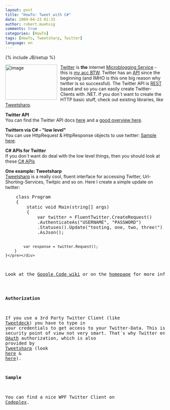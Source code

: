 ```yaml
---
layout: post
title: "HowTo: Tweet with C#"
date: 2009-04-23 01:33
author: robert.muehsig
comments: true
categories: [HowTo]
tags: [HowTo, Tweetsharp, Twitter]
language: en
---
```

{% include JB/setup %}
<p><a href="{{BASE_PATH}}/assets/wp-images-en/image82.png"><img style="border-top-width: 0px; border-left-width: 0px; border-bottom-width: 0px; margin: 0px 10px 0px 0px; border-right-width: 0px" height="111" alt="image" src="{{BASE_PATH}}/assets/wp-images-en/image-thumb97.png" width="164" align="left" border="0" /></a><a href="http://twitter.com">Twitter</a> is <strong>the</strong> internet <a href="http://en.wikipedia.org/wiki/Micro-blogging">Microblogging Service</a> - this is <a href="http://twitter.com/robert0muehsig">my acc BTW</a>. Twitter has an <a href="http://apiwiki.twitter.com/">API</a> since the beginning (and IMHO is this one big reason why twitter is so successful). The Twitter API is <a href="http://en.wikipedia.org/wiki/Representational_State_Transfer">REST</a> based and so you can easily create Twitter-Clients with .NET. If you don&#180;t want to create the HTTP basic stuff, check out existing libraries, like <a href="http://code.google.com/p/tweetsharp/">Tweetsharp</a>. </p> 
<!--more-->
  <p><strong>Twitter API      <br /></strong>You can find the Twitter API docs <a href="http://apiwiki.twitter.com/">here</a> and a <a href="http://apiwiki.twitter.com/Things-Every-Developer-Should-Know">good overview here</a>. </p>  <p><strong>Twittern via C# - &quot;low level&quot;</strong>     <br />You can use HttpRequest &amp; HttpResponse objects to use twitter: <a href="http://psantos-blog.zi-yu.com/?p=197">Sample here</a>.</p>  <p><strong>C# APIs for Twitter      <br /></strong>If you don&#180;t want do deal with the low level things, then you should look at these <a href="http://apiwiki.twitter.com/Libraries#C/NET">C# APIs</a></p>  <p><strong>One example: Tweetsharp      <br /></strong><a href="http://code.google.com/p/tweetsharp/">Tweetsharp</a> is a really cool, fluent interface for accessing Twitter, Url-Shorting-Services, Twitpic and so on. Here I create a simple update on twitter:</p>  <div class="wlWriterSmartContent" id="scid:812469c5-0cb0-4c63-8c15-c81123a09de7:a14dbc2a-9b8a-4438-85a1-3829edb17bbb" style="padding-right: 0px; display: inline; padding-left: 0px; float: none; padding-bottom: 0px; margin: 0px; padding-top: 0px"><pre name="code" class="c#">    class Program
    {
        static void Main(string[] args)
        {
            var twitter = FluentTwitter.CreateRequest()
            .AuthenticateAs("USERNAME", "PASSWORD")
            .Statuses().Update("testing, one, two, three!")
            .AsJson();

            var response = twitter.Request();
        }
    }</pre></div>

<p>Look at the <a href="http://code.google.com/p/tweetsharp/w/list">Google Code wiki</a> or on the <a href="http://tweetsharp.com/">homepage</a> for more information. </p>

<p><strong>Authorization</strong> 

  <br />If you use a 3rd Party Twitter Client (like <a href="http://www.tweetdeck.com/">Tweetdeck</a>) you have to type in your credentials to get access to your Twitter-Data. This is from a security point of view not very smart. That&#180;s why Twitter enabled <a href="http://oauth.net/">OAuth</a> authorization, which is also provided by <a href="http://apiwiki.twitter.com/OAuth-FAQ">Tweetsharp</a> (look <a href="http://tweetsharp.com/?p=68">here</a> &amp; <a href="http://tweetsharp.com/?p=60">here</a>).</p>

<p><strong>Sample</strong> 

  <br />You can find a nice WPF Twitter Client on <a href="http://digitweet.codeplex.com/">Codeplex</a>.</p>
